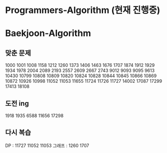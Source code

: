 # Programmers-Algorithm (현재 진행중)




# Baekjoon-Algorithm

## 맞춘 문제
1000 1001 1008 1158 1212 1260 1373 1406 1463 1676 1707 1874 1912 1929 1934 1978 2004 2089 2193 2557 2609 2667 2743 9012 9093 9095 9613 10430 10799 10808 10809 10820 10824 10828 10844 10845 10866 10869 10872 10926 10998 11052 11053 11655 11724 11726 11727 14002 17087 17299 17413 18108


## 도전 ing
1918 1935 6588 11656 17298

## 다시 복습
DP : 11727 11052 11053
그래프 : 1260 1707
